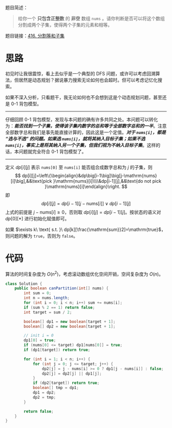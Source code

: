 题目简述：

> 给你一个 **只包含正整数** 的 **非空** 数组 `nums` 。请你判断是否可以将这个数组分割成两个子集，使得两个子集的元素和相等。

题目链接：[416. 分割等和子集](https://leetcode.cn/problems/partition-equal-subset-sum/)

# 思路

初见时让我很震惊，看上去似乎是一个典型的 DFS 问题，或许可以考虑回溯算法，但居然是动态规划？据说暴力搜索无论如何也会超时。但可以考虑记忆化搜索。

如果不深入分析，只看题干，我无论如何也不会想到这是个动态规划问题，甚至还是 0-1 背包模型。

---

仔细回顾 0-1 背包模型，发现与本问题的确有许多共同之处。本问题可以转化为：***能否找到一个子集，使得该子集内数字的总和等于全部数字总和的一半***。注意全部数字总和我们是事先能直接计算的，因此这是一个定值。***对于 `nums[i]`，都是 “选与不选” 的问题。如果选 `nums[i]`，就将其纳入目标子集；如果不选 `nums[i]`，事实上是将其纳入另一个子集，但我们视为不纳入目标子集***。这样的话，本问题就完全符合 0-1 背包模型了。

---

定义 $dp[i][j]$ 表示 `nums[0]` 至 `nums[i]` 能否组合成数字总和为 $j$ 的子集，则
$$
dp[i][j]=\left\{\begin{align}&dp\big[i-1\big]\big[j-\mathrm{nums}[i]\big],&&\text{pick }\mathrm{nums}[i]\\\\&dp[i-1][j],&&\text{do not pick }\mathrm{nums}[i]\end{align}\right.
$$
即
$$
dp[i][j]=dp\big[i-1\big]\big[j-\mathrm{nums}[i]\big]\lor dp[i-1][j]
$$
上式的前提是 $j-\mathrm{nums}[i]\geqslant0$，否则取 $dp[i][j]=dp[i-1][j]$。按状态的语义对 $dp[0][\ast]$ 进行初始化赋值即可。

如果 $\exists k\ \text{ s.t. }\ dp[k][\frac{\mathrm{sum}}2]=\mathrm{true}$，则问题的解为 `true`，否则为 `false`。

# 代码

算法的时间复杂度为 $O(n^2)$，考虑滚动数组优化空间开销，空间复杂度为 $O(n)$。

```java
class Solution {
    public boolean canPartition(int[] nums) {
        int sum = 0;
        int n = nums.length;
        for (int i = 0; i < n; i++) sum += nums[i];
        if (sum % 2 == 1) return false;
        int target = sum / 2;

        boolean[] dp1 = new boolean[target + 1];
        boolean[] dp2 = new boolean[target + 1];

        // init i = 0
        dp1[0] = true;
        if (nums[0] <= target) dp1[nums[0]] = true;
        if (dp1[target]) return true;

        for (int i = 1; i < n; i++) {
            for (int j = 0; j <= target; j++) {
                dp2[j] = j - nums[i] >= 0 ? dp1[j - nums[i]] : false;
                dp2[j] = dp2[j] || dp1[j];
            }
            if (dp2[target]) return true;
            boolean[] tmp = dp1;
            dp1 = dp2;
            dp2 = tmp;
        }

        return false;
    }
}
```

